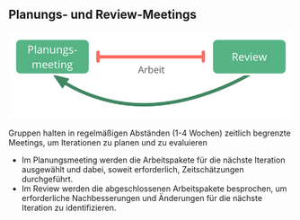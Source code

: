 ## Planungs- und Review-Meetings

![right,fit](img/meetings/planning-review.png)

Gruppen halten in regelmäßigen Abständen (1-4 Wochen) zeitlich begrenzte Meetings, um Iterationen zu planen und zu evaluieren

- Im Planungsmeeting werden die Arbeitspakete für die nächste Iteration ausgewählt und dabei, soweit erforderlich, Zeitschätzungen durchgeführt.
- Im Review werden die abgeschlossenen Arbeitspakete besprochen, um erforderliche Nachbesserungen und Änderungen für die nächste Iteration zu identifizieren.